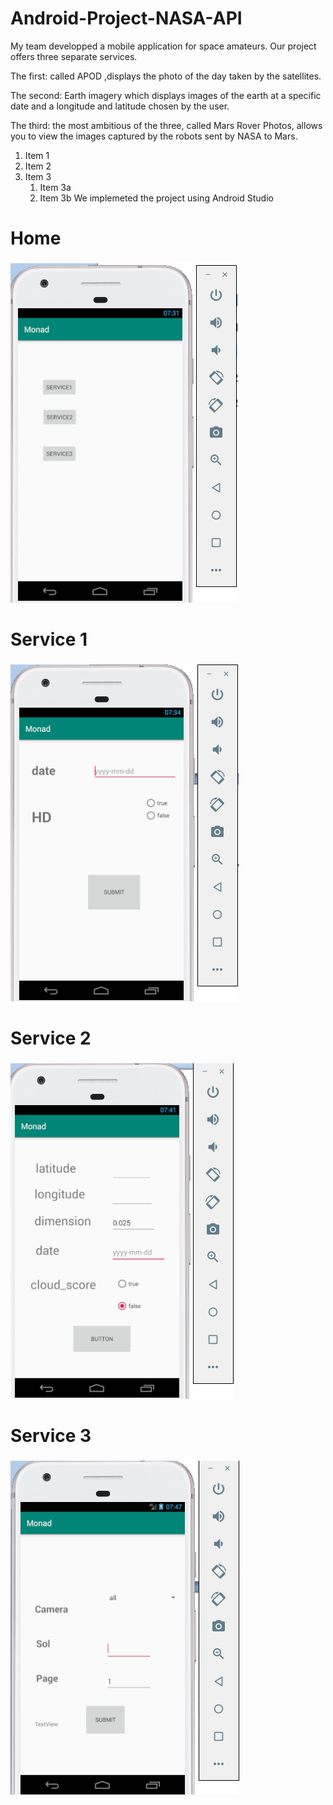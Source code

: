 # Android-Project-NASA-API

My team developped a mobile application for space amateurs.
Our project offers three separate services.

The first: called APOD ,displays the photo of the day taken by the satellites.

The second: Earth imagery which displays images of the earth at a specific date and a longitude and latitude chosen by the user.

The third: the most ambitious of the three, called Mars Rover Photos, allows you to view the images captured by the robots sent by NASA to Mars.

1. Item 1
1. Item 2
1. Item 3
   1. Item 3a
   1. Item 3b
We implemeted the project using Android Studio 
# Home <h3> 

![HOME](https://raw.githubusercontent.com/AdamAbidi/Android-Project-NASA-API/master/Images/2.png)


# Service 1 <h3> 

![Service 1](https://raw.githubusercontent.com/AdamAbidi/Android-Project-NASA-API/master/Images/3.png)


# Service 2 <h3> 


![Service 2](https://raw.githubusercontent.com/AdamAbidi/Android-Project-NASA-API/master/Images/4.png)


# Service 3 <h3> 


![Service 3](https://raw.githubusercontent.com/AdamAbidi/Android-Project-NASA-API/master/Images/5.png)

